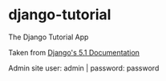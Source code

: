 # django-tutorial
The Django Tutorial App

Taken from [Django's 5.1 Documentation](https://docs.djangoproject.com/en/5.1/)

Admin site user: admin | password: password